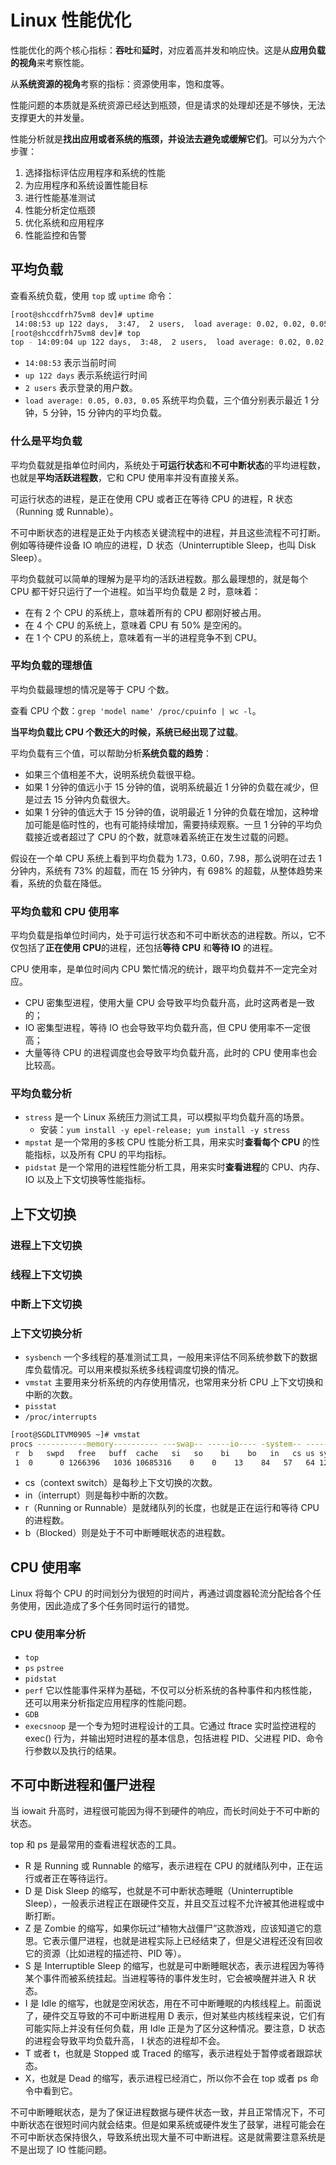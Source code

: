 # Linux 性能优化

性能优化的两个核心指标：**吞吐**和**延时**，对应着高并发和响应快。这是从**应用负载的视角**来考察性能。

从**系统资源的视角**考察的指标：资源使用率，饱和度等。

性能问题的本质就是系统资源已经达到瓶颈，但是请求的处理却还是不够快，无法支撑更大的并发量。

性能分析就是**找出应用或者系统的瓶颈，并设法去避免或缓解它们**。可以分为六个步骤：

1. 选择指标评估应用程序和系统的性能
2. 为应用程序和系统设置性能目标
3. 进行性能基准测试
4. 性能分析定位瓶颈
5. 优化系统和应用程序
6. 性能监控和告警

## 平均负载

查看系统负载，使用 `top` 或 `uptime` 命令：

```bash
[root@shccdfrh75vm8 dev]# uptime
 14:08:53 up 122 days,  3:47,  2 users,  load average: 0.02, 0.02, 0.05
[root@shccdfrh75vm8 dev]# top
top - 14:09:04 up 122 days,  3:48,  2 users,  load average: 0.02, 0.02, 0.05

```

- `14:08:53` 表示当前时间
- `up 122 days` 表示系统运行时间
- `2 users` 表示登录的用户数。
- `load average: 0.05, 0.03, 0.05` 系统平均负载，三个值分别表示最近 1 分钟，5 分钟，15 分钟内的平均负载。

### 什么是平均负载

平均负载就是指单位时间内，系统处于**可运行状态**和**不可中断状态**的平均进程数，也就是**平均活跃进程数**，它和 CPU 使用率并没有直接关系。

可运行状态的进程，是正在使用 CPU 或者正在等待 CPU 的进程，R 状态（Running 或 Runnable）。

不可中断状态的进程是正处于内核态关键流程中的进程，并且这些流程不可打断。例如等待硬件设备 IO 响应的进程，D 状态（Uninterruptible Sleep，也叫 Disk Sleep）。

平均负载就可以简单的理解为是平均的活跃进程数。那么最理想的，就是每个 CPU 都干好只运行了一个进程。如当平均负载是 2 时，意味着：

- 在有 2 个 CPU 的系统上，意味着所有的 CPU 都刚好被占用。
- 在 4 个 CPU 的系统上，意味着 CPU 有 50% 是空闲的。
- 在 1 个 CPU 的系统上，意味着有一半的进程竞争不到 CPU。

### 平均负载的理想值

平均负载最理想的情况是等于 CPU 个数。

查看 CPU 个数：`grep 'model name' /proc/cpuinfo | wc -l`。

**当平均负载比 CPU 个数还大的时候，系统已经出现了过载**。

平均负载有三个值，可以帮助分析**系统负载的趋势**：

- 如果三个值相差不大，说明系统负载很平稳。
- 如果 1 分钟的值远小于 15 分钟的值，说明系统最近 1 分钟的负载在减少，但是过去 15 分钟内负载很大。
- 如果 1 分钟的值远大于 15 分钟的值，说明最近 1 分钟的负载在增加，这种增加可能是临时性的，也有可能持续增加，需要持续观察。一旦 1 分钟的平均负载接近或者超过了 CPU 的个数，就意味着系统正在发生过载的问题。

假设在一个单 CPU 系统上看到平均负载为 1.73，0.60，7.98，那么说明在过去 1 分钟内，系统有 73% 的超载，而在 15 分钟内，有 698% 的超载，从整体趋势来看，系统的负载在降低。

### 平均负载和 CPU 使用率

平均负载是指单位时间内，处于可运行状态和不可中断状态的进程数。所以，它不仅包括了**正在使用 CPU**的进程，还包括**等待 CPU** 和**等待 IO** 的进程。

CPU 使用率，是单位时间内 CPU 繁忙情况的统计，跟平均负载并不一定完全对应。

- CPU 密集型进程，使用大量 CPU 会导致平均负载升高，此时这两者是一致的；
- IO 密集型进程，等待 IO 也会导致平均负载升高，但 CPU 使用率不一定很高；
- 大量等待 CPU 的进程调度也会导致平均负载升高，此时的 CPU 使用率也会比较高。

### 平均负载分析

- `stress` 是一个 Linux 系统压力测试工具，可以模拟平均负载升高的场景。
  - 安装：`yum install -y epel-release; yum install -y stress`
- `mpstat` 是一个常用的多核 CPU 性能分析工具，用来实时**查看每个 CPU** 的性能指标，以及所有 CPU 的平均指标。
- `pidstat` 是一个常用的进程性能分析工具，用来实时**查看进程**的 CPU、内存、IO 以及上下文切换等性能指标。

## 上下文切换

### 进程上下文切换

### 线程上下文切换

### 中断上下文切换

### 上下文切换分析

- `sysbench` 一个多线程的基准测试工具，一般用来评估不同系统参数下的数据库负载情况。可以用来模拟系统多线程调度切换的情况。
- `vmstat` 主要用来分析系统的内存使用情况，也常用来分析 CPU 上下文切换和中断的次数。
- `pisstat`
- `/proc/interrupts`

```bash
[root@SGDLITVM0905 ~]# vmstat
procs -----------memory---------- ---swap-- -----io---- -system-- ------cpu-----
 r  b   swpd   free   buff  cache   si   so    bi    bo   in   cs us sy id wa st
 1  0      0 1266396   1036 10685316    0    0    13    84   57   64 12  7 80  0  0
```

- cs（context switch）是每秒上下文切换的次数。
- in（interrupt）则是每秒中断的次数。
- r（Running or Runnable）是就绪队列的长度，也就是正在运行和等待 CPU 的进程数。
- b（Blocked）则是处于不可中断睡眠状态的进程数。

## CPU 使用率

Linux 将每个 CPU 的时间划分为很短的时间片，再通过调度器轮流分配给各个任务使用，因此造成了多个任务同时运行的错觉。

### CPU 使用率分析

- `top`
- `ps` `pstree`
- `pidstat`
- `perf` 它以性能事件采样为基础，不仅可以分析系统的各种事件和内核性能，还可以用来分析指定应用程序的性能问题。
- `GDB`
- `execsnoop` 是一个专为短时进程设计的工具。它通过 ftrace 实时监控进程的 exec() 行为，并输出短时进程的基本信息，包括进程 PID、父进程 PID、命令行参数以及执行的结果。

## 不可中断进程和僵尸进程

当 iowait 升高时，进程很可能因为得不到硬件的响应，而长时间处于不可中断的状态。

top 和 ps 是最常用的查看进程状态的工具。

- R 是 Running 或 Runnable 的缩写，表示进程在 CPU 的就绪队列中，正在运行或者正在等待运行。
- D 是 Disk Sleep 的缩写，也就是不可中断状态睡眠（Uninterruptible Sleep），一般表示进程正在跟硬件交互，并且交互过程不允许被其他进程或中断打断。
- Z 是 Zombie 的缩写，如果你玩过“植物大战僵尸”这款游戏，应该知道它的意思。它表示僵尸进程，也就是进程实际上已经结束了，但是父进程还没有回收它的资源（比如进程的描述符、PID 等）。
- S 是 Interruptible Sleep 的缩写，也就是可中断睡眠状态，表示进程因为等待某个事件而被系统挂起。当进程等待的事件发生时，它会被唤醒并进入 R 状态。
- I 是 Idle 的缩写，也就是空闲状态，用在不可中断睡眠的内核线程上。前面说了，硬件交互导致的不可中断进程用 D 表示，但对某些内核线程来说，它们有可能实际上并没有任何负载，用 Idle 正是为了区分这种情况。要注意，D 状态的进程会导致平均负载升高， I 状态的进程却不会。
- T 或者 t，也就是 Stopped 或 Traced 的缩写，表示进程处于暂停或者跟踪状态。
- X，也就是 Dead 的缩写，表示进程已经消亡，所以你不会在 top 或者 ps 命令中看到它。

不可中断睡眠状态，是为了保证进程数据与硬件状态一致，并且正常情况下，不可中断状态在很短时间内就会结束。但是如果系统或硬件发生了鼓掌，进程可能会在不可中断状态保持很久，导致系统出现大量不可中断进程。这是就需要注意系统是不是出现了 IO 性能问题。
